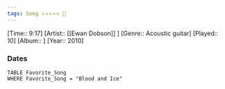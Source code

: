```yaml
---
tags: Song ⭐⭐⭐⭐⭐ 💛
---
```

[Time:: 9:17]
[Artist:: [[Ewan Dobson]] ]
[Genre:: Acoustic guitar]
[Played:: 10]
[Album:: ]
[Year:: 2010]
### Dates
````dataview
TABLE Favorite_Song
WHERE Favorite_Song = "Blood and Ice"
````